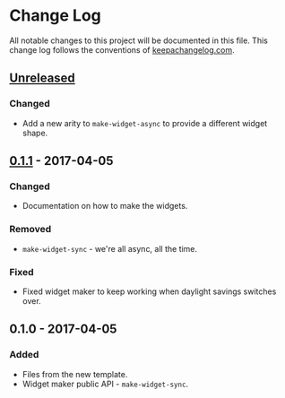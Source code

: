 # Change Log
All notable changes to this project will be documented in this file. This change log follows the conventions of [keepachangelog.com](http://keepachangelog.com/).

## [Unreleased]
### Changed
- Add a new arity to `make-widget-async` to provide a different widget shape.

## [0.1.1] - 2017-04-05
### Changed
- Documentation on how to make the widgets.

### Removed
- `make-widget-sync` - we're all async, all the time.

### Fixed
- Fixed widget maker to keep working when daylight savings switches over.

## 0.1.0 - 2017-04-05
### Added
- Files from the new template.
- Widget maker public API - `make-widget-sync`.

[Unreleased]: https://github.com/your-name/todo-list/compare/0.1.1...HEAD
[0.1.1]: https://github.com/your-name/todo-list/compare/0.1.0...0.1.1
